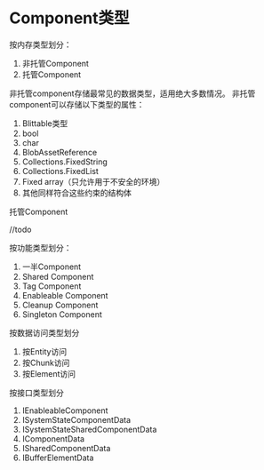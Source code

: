 # Component类型

按内存类型划分：
1. 非托管Component
2. 托管Component

非托管component存储最常见的数据类型，适用绝大多数情况。
非托管component可以存储以下类型的属性：
1. Blittable类型
2. bool
3. char
4. BlobAssetReference<T>
5. Collections.FixedString
6. Collections.FixedList
7. Fixed array（只允许用于不安全的环境）
8. 其他同样符合这些约束的结构体

托管Component

//todo

按功能类型划分：
1. 一半Component
2. Shared Component
3. Tag Component
4. Enableable Component
5. Cleanup Component
6. Singleton Component

按数据访问类型划分
1. 按Entity访问
2. 按Chunk访问
3. 按Element访问

按接口类型划分
1. IEnableableComponent
2. ISystemStateComponentData
3. ISystemStateSharedComponentData
4. IComponentData
5. ISharedComponentData
6. IBufferElementData